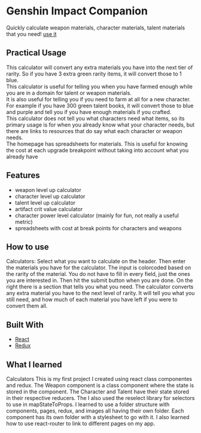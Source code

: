 # Genshin Impact Companion

Quickly calculate weapon materials, character materials, talent materials that you need!  [use it](https://elegant-cranachan-8da561.netlify.app/)
## Practical Usage
This calculator will convert any extra materials you have into the next tier of rarity.  So if you have 3 extra green rarity items, it will convert those to 1 blue.<br>  This calculator is useful for telling you when you have farmed enough while you are in a domain for talent or weapon materials. <br>
It is also useful for telling you if you need to farm at all for a new character. For example if you have 300 green talent books, it will convert those to blue and purple and tell you if you have enough materials if you crafted. <br>
This calculator does not tell you what characters need what items, so its primary usage is for when you already know what your character needs, but there are links to resources that do say what each character or weapon needs.<br>
The homepage has spreadsheets for materials.  This is useful for knowing the cost at each upgrade breakpoint without taking into account what you already have

## Features
* weapon level up calculator
* character level up calculator
* talent level up calculator
* artifact crit value calculator
* character power level calculator (mainly for fun, not really a useful metric)
* spreadsheets with cost at break points for characters and weapons

## How to use
Calculators:
Select what you want to calculate on the header.  Then enter the materials you have for the calculator.  The input is colorcoded based on the rarity of the material.  You do not have to fill in every field, just the ones you are interested in.  Then hit the submit button when you are done.  On the right there is a section that tells you what you need.  The calculator converts any extra material you have to the next level of rarity.  It will tell you what you still need, and how much of each material you have left if you were to convert them all.


## Built With
* [React](https://reactjs.org/)
* [Redux](https://redux.js.org/)


## What I learned 
Calculators
This is my first project I created using react class componentes and redux.  The Weapon component is a class component where the state is stored in the component. The Character and Talent have their state stored in their respective reducers.  The  I also used the reselect library for selectors to use in mapStateToProps.
I learned to use a folder structure with components, pages, redux, and images all having their own folder.  Each component has its own folder with a stylesheet to go with it.  I also learned how to use react-router to link to different pages on my app.
